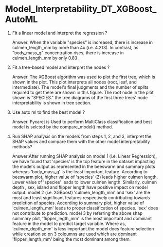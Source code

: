 # Model_Interpretability_DT_XGBoost_AutoML





1. Fit a linear model and interpret the regression ?
      
      Answer. When the variable "species" is increased, there is increase in culmen_length_mm by more than 4x (i.e. 4.213). In contrast, as "body_mass_g" concentration rises, there is increase in culmen_length_mm by only 0.83 .


2. Fit a tree-based model and interpret the nodes ?

      Answer. The XGBoost algorithm was used to plot the first tree, which is shown in the plot. This plot interprets all nodes (root, leaf, and intermediate). The model's final judgments and the number of splits required to get there are shown in this figure. The root node in the plot shown is "SPECIES." the tree diagrams of the first three trees' node interpretability is shown in tree section.



3. Use auto ml to find the best model ?
      
      Answer. Pycaret is Used to perform MultiClass classification and best model is selcted by the compare_model() method.


4. Run SHAP analysis on the models from steps 1, 2, and 3, interpret the SHAP values and compare them with the other model interpretability methods?
      
      Answer:After running SHAP analysis on model 1 (i.e. Linear Regression), we have found that 'species' is the top feature in the dataset impacting the model’s output as represented in the beeswarm and summary plots whereas 'body_mass_g' is the least important feature. According to beeswarm plot, higher value of 'species' (2) leads higher culmen length. Lower value of 'species' leads to lower culmen length. Similarly, culmen depth , sex, island and flipper length have positive impact on model output.
model 2 (i.e. XGBoost) 'culmen_length_mm' and 'sex' are the most and least significant features respectively contributing towards prediction of species. According to summary plot, higher value of 'culmen_length_mm' leads to proper classification of species. 'sex' does not contribute to prediction.
model 3 by referring the above shap summary plot, 'flipper_legth_mm' is the most important and dominant feature in the model to predict target variable. Where as, 'culmen_depth_mm' is less important.the model does feature selection while creation so on 3 coloumns are used which are dominant 'flipper_length_mm' being the most dominant among them.
